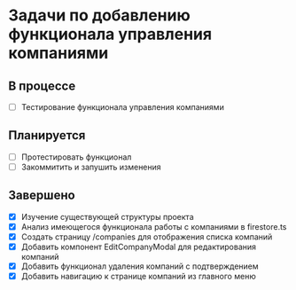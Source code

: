 # Задачи по добавлению функционала управления компаниями

## В процессе
- [ ] Тестирование функционала управления компаниями

## Планируется
- [ ] Протестировать функционал
- [ ] Закоммитить и запушить изменения

## Завершено
- [x] Изучение существующей структуры проекта
- [x] Анализ имеющегося функционала работы с компаниями в firestore.ts
- [x] Создать страницу /companies для отображения списка компаний
- [x] Добавить компонент EditCompanyModal для редактирования компаний
- [x] Добавить функционал удаления компаний с подтверждением
- [x] Добавить навигацию к странице компаний из главного меню
